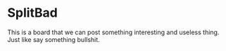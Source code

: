 # SplitBad
This is a board that we can post something interesting and useless thing.
Just like say something bullshit.

